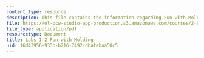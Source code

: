 ```yaml
---
content_type: resource
description: This file contains the information regarding Fun with Molding.
file: https://ol-ocw-studio-app-production.s3.amazonaws.com/courses/2-674-micro-nano-engineering-laboratory-spring-2016/16d43956933bb2167492dbafebaa50c5_MIT2_674S16_LabNote1_2.pdf
file_type: application/pdf
resourcetype: Document
title: Labs 1-2 Fun with Molding
uid: 16d43956-933b-b216-7492-dbafebaa50c5
---
```

